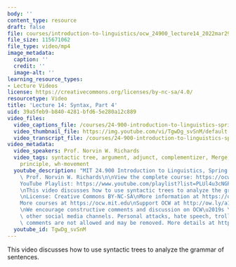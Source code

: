 ```yaml
---
body: ''
content_type: resource
draft: false
file: courses/introduction-to-linguistics/ocw_24900_lecture14_2022mar29_360p_16_9.mp4
file_size: 115671062
file_type: video/mp4
image_metadata:
  caption: ''
  credit: ''
  image-alt: ''
learning_resource_types:
- Lecture Videos
license: https://creativecommons.org/licenses/by-nc-sa/4.0/
resourcetype: Video
title: 'Lecture 14: Syntax, Part 4'
uid: 39a5feb9-b840-4281-bfd6-5e280a12c889
video_files:
  video_captions_file: /courses/24-900-introduction-to-linguistics-spring-2022/17gbJAo0dgUAs8efamM_yrq2027N-Tlav_transcript.webvtt
  video_thumbnail_file: https://img.youtube.com/vi/TgwDg_svSnM/default.jpg
  video_transcript_file: /courses/24-900-introduction-to-linguistics-spring-2022/17gbJAo0dgUAs8efamM_yrq2027N-Tlav_transcript.pdf
video_metadata:
  video_speakers: Prof. Norvin W. Richards
  video_tags: syntactic tree, argument, adjunct, complementizer, Merge, projection
    principle, wh-movement
  youtube_description: "MIT 24.900 Introduction to Linguistics, Spring 2022\nInstructor:\
    \ Prof. Norvin W. Richards\n\nView the complete course: https://ocw.mit.edu/courses/24-900-introduction-to-linguistics-spring-2022/\n\
    YouTube Playlist: https://www.youtube.com/playlist?list=PLUl4u3cNGP63BZGNOqrF2qf_yxOjuG35j\n\
    \nThis video discusses how to use syntactic trees to analyze the grammar of sentences.\n\
    \nLicense: Creative Commons BY-NC-SA\nMore information at https://ocw.mit.edu/terms\n\
    More courses at https://ocw.mit.edu\nSupport OCW at http://ow.ly/a1If50zVRlQ\n\
    \nWe encourage constructive comments and discussion on OCW\u2019s YouTube and\
    \ other social media channels. Personal attacks, hate speech, trolling, and inappropriate\
    \ comments are not allowed and may be removed. More details at https://ocw.mit.edu/comments.\n"
  youtube_id: TgwDg_svSnM
---
```

This video discusses how to use syntactic trees to analyze the grammar of sentences.